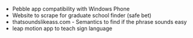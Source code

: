 - Pebble app compatibility with Windows Phone
- Website to scrape for graduate school finder (safe bet)
- thatsoundslikeass.com - Semantics to find if the phrase sounds easy
- leap motion app to teach sign language
